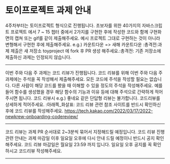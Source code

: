 # 토이프로젝트 과제 안내

4주차부터는 토이프로젝트 형식으로 진행됩니다.
초보자를 위한 40가지의 자바스크립트 프로젝트 에서 7 ~ 15 챕터 중에서 2가지를 구현한 후에 작성한 코드와 함께 구현화면의 캡쳐 또는 gif를 같이 제출해주세요.
예시 프로젝트 그대로 구현하는 것이 아니라 변형해서 구현한 후에 제출해주세요.
e.g.) 카운트다운 => 새해 카운트다운
:총격전:과제 제출은 새 저장소 toyproject 에 fork 후 PR 생성 해주세요.:총격전:
기존 저장소에 제출하신 과제는 인정되지 않습니다.

---------------------------------------------------------------------------------------------------------

이번 주와 다음 주 과제는 코드 리뷰가 진행됩니다.
코드 리뷰를 위해 이번 주와 다음 주 과제에는 주석을 꼭 작성해서 제출해주세요.
모든 코드에 주석을 작성할 필요는 없습니다.
다른 사람이 해당 코드를 봤을 때 이해할 수 있을 정도의 주석을 작성해주세요.
예를 들어 함수를 생성했을 경우 해당 함수의 기능과 이유 등에 대해 주석으로 간략하게 적어주시면 됩니다.
코드 리뷰시  e.g.) 좋네요  같은 단답형 리뷰는  불가합니다. 코드리뷰를 상세하게 적어주세요.
:아래쪽_화살표: 코드 리뷰 관련 참조 사이트를 반드시 확인하신 후에 코드 리뷰를 작성해주세요.
https://tech.kakao.com/2022/03/17/2022-newkrew-onboarding-codereview/

---------------------------------------------------------------------------------------------------------

코드 리뷰는 과제 PR 순서대로 2~3분씩 묶어서 지정해드릴 예정입니다.
코드 리뷰 진행 관련 안내는 과제 마감일 이후 일요일 오후에 다시 안내 드릴 예정이니 반드시 공지 확인해주세요.
코드 리뷰 마감일은 월요일 23:59 까지 입니다. 일요일 오후 공지를 꼭 확인하시고 코드리뷰 작성해주세요.

---------------------------------------------------------------------------------------------------------
